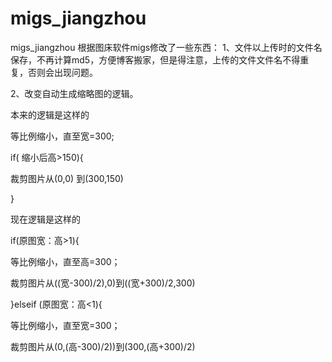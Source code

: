 migs_jiangzhou
==============

migs_jiangzhou
根据图床软件migs修改了一些东西：
1、文件以上传时的文件名保存，不再计算md5，方便博客搬家，但是得注意，上传的文件文件名不得重复，否则会出现问题。

2、改变自动生成缩略图的逻辑。

本来的逻辑是这样的

等比例缩小，直至宽=300;

if( 缩小后高>150){

裁剪图片从(0,0) 到(300,150)

}

现在逻辑是这样的

if(原图宽：高>1){

等比例缩小，直至高=300；

裁剪图片从((宽-300)/2),0)到((宽+300)/2,300)

}elseif (原图宽：高<1){

等比例缩小，直至宽=300；

裁剪图片从(0,(高-300)/2))到(300,(高+300)/2)
